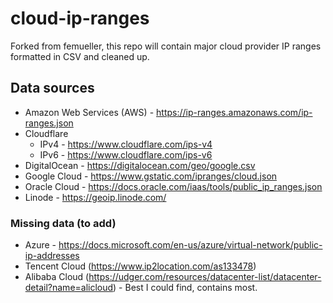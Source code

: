 # cloud-ip-ranges

Forked from femueller, this repo will contain major cloud provider IP ranges formatted in CSV and cleaned up.

## Data sources

* Amazon Web Services (AWS) - https://ip-ranges.amazonaws.com/ip-ranges.json
* Cloudflare
    * IPv4 - https://www.cloudflare.com/ips-v4
    * IPv6 - https://www.cloudflare.com/ips-v6
* DigitalOcean - https://digitalocean.com/geo/google.csv
* Google Cloud - https://www.gstatic.com/ipranges/cloud.json
* Oracle Cloud - https://docs.oracle.com/iaas/tools/public_ip_ranges.json
* Linode - https://geoip.linode.com/

### Missing data (to add)

* Azure - https://docs.microsoft.com/en-us/azure/virtual-network/public-ip-addresses
* Tencent Cloud (https://www.ip2location.com/as133478)
* Alibaba Cloud (https://udger.com/resources/datacenter-list/datacenter-detail?name=alicloud) - Best I could find, contains most.
